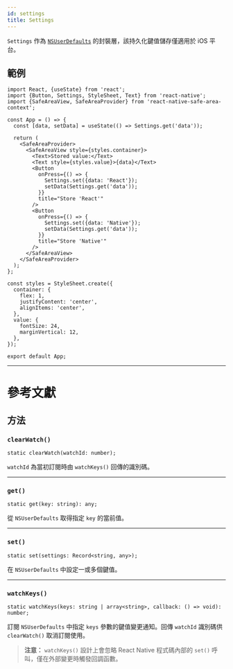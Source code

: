 ```yaml
---
id: settings
title: Settings
---
```


`Settings` 作為 [`NSUserDefaults`](https://developer.apple.com/documentation/foundation/nsuserdefaults) 的封裝層，該持久化鍵值儲存僅適用於 iOS 平台。

## 範例

```SnackPlayer name=Settings%20Example&supportedPlatforms=ios
import React, {useState} from 'react';
import {Button, Settings, StyleSheet, Text} from 'react-native';
import {SafeAreaView, SafeAreaProvider} from 'react-native-safe-area-context';

const App = () => {
  const [data, setData] = useState(() => Settings.get('data'));

  return (
    <SafeAreaProvider>
      <SafeAreaView style={styles.container}>
        <Text>Stored value:</Text>
        <Text style={styles.value}>{data}</Text>
        <Button
          onPress={() => {
            Settings.set({data: 'React'});
            setData(Settings.get('data'));
          }}
          title="Store 'React'"
        />
        <Button
          onPress={() => {
            Settings.set({data: 'Native'});
            setData(Settings.get('data'));
          }}
          title="Store 'Native'"
        />
      </SafeAreaView>
    </SafeAreaProvider>
  );
};

const styles = StyleSheet.create({
  container: {
    flex: 1,
    justifyContent: 'center',
    alignItems: 'center',
  },
  value: {
    fontSize: 24,
    marginVertical: 12,
  },
});

export default App;
```

---

# 參考文獻

## 方法

### `clearWatch()`

```tsx
static clearWatch(watchId: number);
```

`watchId` 為當初訂閱時由 `watchKeys()` 回傳的識別碼。

---

### `get()`

```tsx
static get(key: string): any;
```

從 `NSUserDefaults` 取得指定 `key` 的當前值。

---

### `set()`

```tsx
static set(settings: Record<string, any>);
```

在 `NSUserDefaults` 中設定一或多個鍵值。

---

### `watchKeys()`

```tsx
static watchKeys(keys: string | array<string>, callback: () => void): number;
```

訂閱 `NSUserDefaults` 中指定 `keys` 參數的鍵值變更通知。回傳 `watchId` 識別碼供 `clearWatch()` 取消訂閱使用。

> **注意：** `watchKeys()` 設計上會忽略 React Native 程式碼內部的 `set()` 呼叫，僅在外部變更時觸發回調函數。